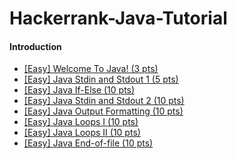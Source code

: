 # Hackerrank-Java-Tutorial

#### Introduction

*   [[Easy] Welcome To Java! (3 pts)](https://www.hackerrank.com/challenges/welcome-to-java/) 
*   [[Easy] Java Stdin and Stdout 1 (5 pts)](https://www.hackerrank.com/challenges/java-stdin-and-stdout-1/)
*   [[Easy] Java If-Else (10 pts)](https://www.hackerrank.com/challenges/java-if-else)
*   [[Easy] Java Stdin and Stdout 2 (10 pts)](https://www.hackerrank.com/challenges/java-stdin-stdout/)
*   [[Easy] Java Output Formatting (10 pts)](https://www.hackerrank.com/challenges/java-output-formatting/)
*   [[Easy] Java Loops I (10 pts)](https://www.hackerrank.com/challenges/java-loops-i/)
*   [[Easy] Java Loops II (10 pts)](https://www.hackerrank.com/challenges/java-loops/)
*   [[Easy] Java End-of-file (10 pts)](https://www.hackerrank.com/challenges/java-end-of-file/)

